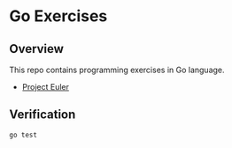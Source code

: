 # Go Exercises

## Overview

This repo contains programming exercises in Go language.

- [Project Euler](https://projecteuler.net/)

## Verification

```
go test
```
